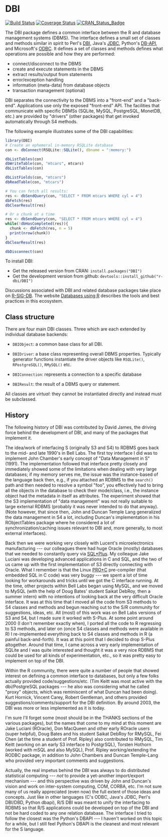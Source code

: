 # DBI

[![Build Status](https://travis-ci.org/r-dbi/DBI.png?branch=master)](https://travis-ci.org/r-dbi/DBI) [![Coverage Status](https://codecov.io/gh/r-dbi/DBI/branch/master/graph/badge.svg)](https://codecov.io/github/r-dbi/DBI?branch=master) [![CRAN_Status_Badge](https://www.r-pkg.org/badges/version/DBI)](https://cran.r-project.org/package=DBI)

The DBI package defines a common interface between the R and database management systems (DBMS).  The interface defines a small set of classes and methods similar in spirit to Perl's [DBI](http://dbi.perl.org/), Java's [JDBC](http://www.oracle.com/technetwork/java/javase/jdbc/index.html), Python's [DB-API](http://www.python.org/dev/peps/pep-0249/), and Microsoft's [ODBC](http://en.wikipedia.org/wiki/ODBC). It defines a set of classes and methods defines what operations are possible and how they are performed:

* connect/disconnect to the DBMS
* create and execute statements in the DBMS
* extract results/output from statements
* error/exception handling
* information (meta-data) from database objects
* transaction management (optional)

DBI separates the connectivity to the DBMS into a "front-end" and a "back-end".  Applications use only the exposed "front-end" API. The facilities that communicate with specific DBMSs (SQLite, MySQL, PostgreSQL, MonetDB, etc.) are provided by "drivers" (other packages) that get invoked automatically through S4 methods. 

The following example illustrates some of the DBI capabilities:

```R
library(DBI)
# Create an ephemeral in-memory RSQLite database
con <- dbConnect(RSQLite::SQLite(), dbname = ":memory:")

dbListTables(con)
dbWriteTable(con, "mtcars", mtcars)
dbListTables(con)

dbListFields(con, "mtcars")
dbReadTable(con, "mtcars")

# You can fetch all results:
res <- dbSendQuery(con, "SELECT * FROM mtcars WHERE cyl = 4")
dbFetch(res)
dbClearResult(res)

# Or a chunk at a time
res <- dbSendQuery(con, "SELECT * FROM mtcars WHERE cyl = 4")
while(!dbHasCompleted(res)){
  chunk <- dbFetch(res, n = 5)
  print(nrow(chunk))
}
dbClearResult(res)

dbDisconnect(con)
```

To install DBI:

* Get the released version from CRAN: `install.packages("DBI")`
* Get the development version from github: `devtools::install_github("r-dbi/DBI")`

Discussions associated with DBI and related database packages take place on [R-SIG-DB](https://stat.ethz.ch/mailman/listinfo/r-sig-db).  The website [Databases using R](http://db.rstudio.com/) describes the tools and best practices in this ecosystem.

## Class structure

There are four main DBI classes. Three which are each extended by individual database backends:

* `DBIObject`: a common base class for all DBI.

* `DBIDriver`: a base class representing overall DBMS properties. 
  Typically generator functions instantiate the driver objects like `RSQLite()`,
  `RPostgreSQL()`, `RMySQL()` etc.

* `DBIConnection`: represents a connection to a specific database

* `DBIResult`: the result of a DBMS query or statement.  

All classes are _virtual_: they cannot be instantiated directly and instead must be subclassed.

## History

The following history of DBI was contributed by David James, the driving force behind the development of DBI, and many of the packages that implement it.

The idea/work of interfacing S (originally S3 and S4) to RDBMS goes back to the mid- and late 1990's in Bell Labs. The first toy interface I did was to implement John Chamber's early concept of "Data Management in S" (1991). The implementation followed that interface pretty closely and immediately showed some of the limitations when dealing with very large databases; if my memory serves me, the issue was the instance-based of the language back then, e.g., if you attached an RDBMS to the `search()` path and then needed to resolve a symbol "foo", you effectively had to bring all the objects in the database to check their mode/class, i.e., the instance object had the metadata in itself as attributes. The experiment showed that the S3 implementation of "data management" was not really suitable to large external RDBMS (probably it was never intended to do that anyway). (Note however, that since then, John and Duncan Temple Lang generalized the data management in S4 a lot, including Duncan's implementation in his RObjectTables package where he considered a lot of synchronization/caching issues relevant to DBI and, more generally, to most external interfaces).

Back then we were working very closely with Lucent's microelectronics manufacturing --- our colleagues there had huge Oracle (mostly) databases that we needed to constantly query via [SQL*Plus](http://en.wikipedia.org/wiki/SQL*Plus). My colleague Jake Luciani was developing advanced applications in C and SQL, and the two of us came up with the first implementation of S3 directly connecting with Oracle.  What I remember is that the Linux [PRO*C](http://en.wikipedia.org/wiki/Pro*C) pre-compiler (that embedded SQL in C code) was very buggy --- we spent a lot of time looking for workarounds and tricks until we got the C interface running.  At the time, other projects within Bell Labs began using MySQL, and we moved to MySQL (with the help of Doug Bates' student Saikat DebRoy, then a summer intern) with no intentions of looking back at the very difficult Oracle interface.  It was at this time that I moved all the code from S3 methods to S4 classes and methods and begun reaching out to the S/R community for suggestions, ideas, etc.  All (most) of this work was on Bell Labs versions of S3 and S4, but I made sure it worked with S-Plus. At some point around 2000 (I don't remember exactly when), I ported all the code to R regressing to S3 methods, and later on (once S4 classes and methods were available in R) I re-implemented everything back to S4 classes and methods in R (a painful back-and-forth). It was at this point that I decided to drop S-Plus altogether.  Around that time, I came across a very early implementation of SQLite and I was quite interested and thought it was a very nice RDBMS that could be used for all kinds of experimentation, etc., so it was pretty easy to implement on top of the DBI.

Within the R community, there were quite a number of people that showed interest on defining a common interface to databases, but only a few folks actually provided code/suggestions/etc.  (Tim Keitt was most active with the dbi/PostgreSQL packages --- he also was considering what he called "proxy" objects, which was reminiscent of what Duncan had been doing).  Kurt Hornick, Vincent Carey, Robert Gentleman, and others provided suggestions/comments/support for the DBI definition. By around 2003, the DBI was more or less implemented as it is today.

I'm sure I'll forget some (most should be in the THANKS sections of the various packages), but the names that come to my mind at this moment are Jake Luciani (ROracle), Don MacQueen and other early ROracle users (super helpful), Doug Bates and his student Saikat DebRoy for RMySQL, Fei Chen (at the time a student of Prof. Ripley) also contributed to RMySQL, Tim Keitt (working on an early S3 interface to PostgrSQL), Torsten Hothorn (worked with mSQL and also MySQL), Prof. Ripley working/extending the RODBC package, in addition to John Chambers and Duncan Temple-Lang who provided very important comments and suggestions.

Actually, the real impetus behind the DBI was always to do distributed statistical computing --- *not* to provide a yet-another import/export mechanism --- and this perspective was driven by John and Duncan's vision and work on inter-system computing, COM, CORBA, etc.  I'm not sure many of us really appreciated (even now) the full extent of those ideas and concepts.  Just like in other languages (C's ODBC, Java's JDBC, Perl's DBI/DBD, Python dbapi), R/S DBI was meant to unify the interfacing to RDBMS so that R/S applications could be developed on top of the DBI and not be hard coded to any one relation database.  The interface I tried to follow the closest was the Python's DBAPI --- I haven't worked on this topic for a while, but I still feel Python's DBAPI is the cleanest and most relevant for the S language.

